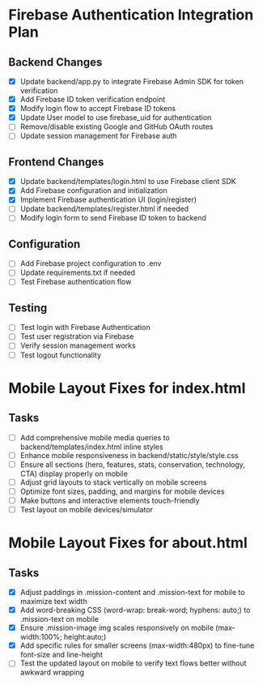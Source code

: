 # Firebase Authentication Integration Plan

## Backend Changes
- [x] Update backend/app.py to integrate Firebase Admin SDK for token verification
- [x] Add Firebase ID token verification endpoint
- [x] Modify login flow to accept Firebase ID tokens
- [x] Update User model to use firebase_uid for authentication
- [ ] Remove/disable existing Google and GitHub OAuth routes
- [ ] Update session management for Firebase auth

## Frontend Changes
- [x] Update backend/templates/login.html to use Firebase client SDK
- [x] Add Firebase configuration and initialization
- [x] Implement Firebase authentication UI (login/register)
- [ ] Update backend/templates/register.html if needed
- [ ] Modify login form to send Firebase ID token to backend

## Configuration
- [ ] Add Firebase project configuration to .env
- [ ] Update requirements.txt if needed
- [ ] Test Firebase authentication flow

## Testing
- [ ] Test login with Firebase Authentication
- [ ] Test user registration via Firebase
- [ ] Verify session management works
- [ ] Test logout functionality

# Mobile Layout Fixes for index.html

## Tasks
- [ ] Add comprehensive mobile media queries to backend/templates/index.html inline styles
- [ ] Enhance mobile responsiveness in backend/static/style/style.css
- [ ] Ensure all sections (hero, features, stats, conservation, technology, CTA) display properly on mobile
- [ ] Adjust grid layouts to stack vertically on mobile screens
- [ ] Optimize font sizes, padding, and margins for mobile devices
- [ ] Make buttons and interactive elements touch-friendly
- [ ] Test layout on mobile devices/simulator

# Mobile Layout Fixes for about.html

## Tasks
- [x] Adjust paddings in .mission-content and .mission-text for mobile to maximize text width
- [x] Add word-breaking CSS (word-wrap: break-word; hyphens: auto;) to .mission-text on mobile
- [x] Ensure .mission-image img scales responsively on mobile (max-width:100%; height:auto;)
- [x] Add specific rules for smaller screens (max-width:480px) to fine-tune font-size and line-height
- [ ] Test the updated layout on mobile to verify text flows better without awkward wrapping
